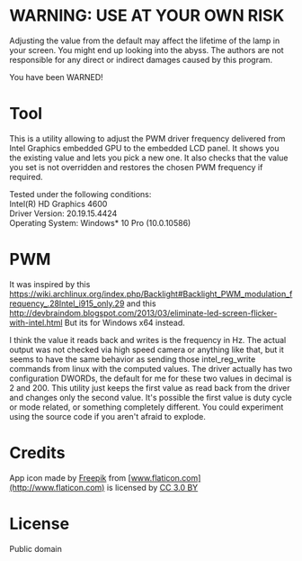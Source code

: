# WARNING: USE AT YOUR OWN RISK
Adjusting the value from the default may affect the lifetime of the lamp in your screen.  You might end up looking into the abyss.  The authors are not responsible for any direct or indirect damages caused by this program.

You have been WARNED!

# Tool
This is a utility allowing to adjust the PWM driver frequency delivered from Intel Graphics embedded GPU to the embedded LCD panel.  It shows you the existing value and lets you pick a new one.  It also checks that the value you set is not overridden and restores the chosen PWM frequency if required.

Tested under the following conditions:  
Intel(R) HD Graphics 4600  
Driver Version: 20.19.15.4424  
Operating System: Windows* 10 Pro (10.0.10586)

# PWM
It was inspired by this 
https://wiki.archlinux.org/index.php/Backlight#Backlight_PWM_modulation_frequency_.28Intel_i915_only.29
and this
http://devbraindom.blogspot.com/2013/03/eliminate-led-screen-flicker-with-intel.html
But its for Windows x64 instead.  

I think the value it reads back and writes is the frequency in Hz.  The actual output was not checked via high speed camera or anything like that, but it seems to have the same behavior as sending those intel_reg_write commands from linux with the computed values.  The driver actually has two configuration DWORDs,  the default for me for these two values in decimal is 2 and 200.  This utility just keeps the first value as read back from the driver and changes only the second value.  It's possible the first value is duty cycle or mode related, or something completely different.  You could experiment using the source code if you aren't afraid to explode.

# Credits
App icon made by [Freepik](http://www.freepik.com) from [www.flaticon.com](http://www.flaticon.com) is licensed by [CC 3.0 BY](http://creativecommons.org/licenses/by/3.0/)


# License
Public domain